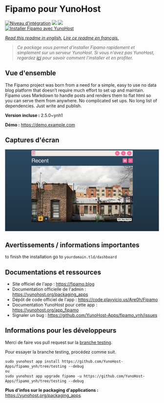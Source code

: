 # Fipamo pour YunoHost

[![Niveau d'intégration](https://dash.yunohost.org/integration/fipamo.svg)](https://dash.yunohost.org/appci/app/fipamo) ![](https://ci-apps.yunohost.org/ci/badges/fipamo.status.svg) ![](https://ci-apps.yunohost.org/ci/badges/fipamo.maintain.svg)  
[![Installer Fipamo avec YunoHost](https://install-app.yunohost.org/install-with-yunohost.svg)](https://install-app.yunohost.org/?app=fipamo)

*[Read this readme in english.](./README.md)*
*[Lire ce readme en français.](./README_fr.md)*

> *Ce package vous permet d'installer Fipamo rapidement et simplement sur un serveur YunoHost.
Si vous n'avez pas YunoHost, regardez [ici](https://yunohost.org/#/install) pour savoir comment l'installer et en profiter.*

## Vue d'ensemble

The Fipamo project was born from a need for a simple, easy to use no data blog platform that doesn’t require much effort to set up and maintain. Fipamo uses Markdown to handle posts and renders them to flat html so you can serve them from anywhere. No complicated set ups. No long list of dependencies. Just write and publish.


**Version incluse :** 2.5.0~ynh1

**Démo :** https://demo.example.com

## Captures d'écran

![](./doc/screenshots/dash-index.png)

## Avertissements / informations importantes

to finish the installation go to `yourdomain.tld/dashboard`
## Documentations et ressources

* Site officiel de l'app : https://fipamo.blog
* Documentation officielle de l'admin : https://yunohost.org/packaging_apps
* Dépôt de code officiel de l'app : https://code.playvicio.us/Are0h/Fipamo
* Documentation YunoHost pour cette app : https://yunohost.org/app_fipamo
* Signaler un bug : https://github.com/YunoHost-Apps/fipamo_ynh/issues

## Informations pour les développeurs

Merci de faire vos pull request sur la [branche testing](https://github.com/YunoHost-Apps/fipamo_ynh/tree/testing).

Pour essayer la branche testing, procédez comme suit.
```
sudo yunohost app install https://github.com/YunoHost-Apps/fipamo_ynh/tree/testing --debug
ou
sudo yunohost app upgrade fipamo -u https://github.com/YunoHost-Apps/fipamo_ynh/tree/testing --debug
```

**Plus d'infos sur le packaging d'applications :** https://yunohost.org/packaging_apps